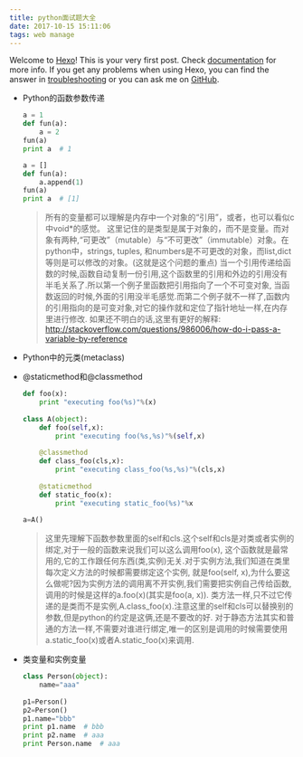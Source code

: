 ```yaml
---
title: python面试题大全
date: 2017-10-15 15:11:06
tags: web manage
---
```


Welcome to [Hexo](https://hexo.io/)! This is your very first post. Check [documentation](https://hexo.io/docs/) for more info. If you get any problems when using Hexo, you can find the answer in [troubleshooting](https://hexo.io/docs/troubleshooting.html) or you can ask me on [GitHub](https://github.com/hexojs/hexo/issues).

+ Python的函数参数传递
  ```python
  a = 1
  def fun(a):
      a = 2
  fun(a)
  print a  # 1
  ```
  
  ```python
  a = []
  def fun(a):
      a.append(1)
  fun(a)
  print a  # [1]
  ```
  
  > 所有的变量都可以理解是内存中一个对象的“引用”，或者，也可以看似c中void*的感觉。
    这里记住的是类型是属于对象的，而不是变量。而对象有两种,“可更改”（mutable）与“不可更改”（immutable）对象。在python中，strings, tuples, 
    和numbers是不可更改的对象，而list,dict等则是可以修改的对象。(这就是这个问题的重点)
    当一个引用传递给函数的时候,函数自动复制一份引用,这个函数里的引用和外边的引用没有半毛关系了.所以第一个例子里函数把引用指向了一个不可变对象,
    当函数返回的时候,外面的引用没半毛感觉.而第二个例子就不一样了,函数内的引用指向的是可变对象,对它的操作就和定位了指针地址一样,在内存里进行修改.
    如果还不明白的话,这里有更好的解释: http://stackoverflow.com/questions/986006/how-do-i-pass-a-variable-by-reference


+ Python中的元类(metaclass)



+ @staticmethod和@classmethod
  ```python
  def foo(x):
      print "executing foo(%s)"%(x)
   
  class A(object):
      def foo(self,x):
          print "executing foo(%s,%s)"%(self,x)
   
      @classmethod
      def class_foo(cls,x):
          print "executing class_foo(%s,%s)"%(cls,x)
   
      @staticmethod
      def static_foo(x):
          print "executing static_foo(%s)"%x
   
  a=A()
  ```
  > 这里先理解下函数参数里面的self和cls.这个self和cls是对类或者实例的绑定,对于一般的函数来说我们可以这么调用foo(x),
    这个函数就是最常用的,它的工作跟任何东西(类,实例)无关.对于实例方法,我们知道在类里每次定义方法的时候都需要绑定这个实例,
    就是foo(self, x),为什么要这么做呢?因为实例方法的调用离不开实例,我们需要把实例自己传给函数,调用的时候是这样的a.foo(x)(其实是foo(a, x)).
    类方法一样,只不过它传递的是类而不是实例,A.class_foo(x).注意这里的self和cls可以替换别的参数,但是python的约定是这俩,还是不要改的好.
    对于静态方法其实和普通的方法一样,不需要对谁进行绑定,唯一的区别是调用的时候需要使用a.static_foo(x)或者A.static_foo(x)来调用.


+ 类变量和实例变量
  ```python
  class Person(object):
      name="aaa"
   
  p1=Person()
  p2=Person()
  p1.name="bbb"
  print p1.name  # bbb
  print p2.name  # aaa
  print Person.name  # aaa
  ```